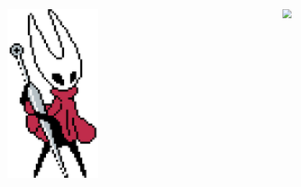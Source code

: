 
<img align="right" src="https://lanyard.cnrad.dev/api/423919681007648768?bg=291B3E&borderRadius=5px&idleMessage=Probably%20chilling...">
<img  height="300px" width="auto" src="hornet.gif" />  

<!--![Profile Viewed](https://hits-app.vercel.app/hits?url=https%3A%2F%2Fgithub.com%2Fcydexx)

## Technologies and Tools

<div align="">
	<img src="https://skillicons.dev/icons?i=js,ts,react,next,bots,html,css,scss,tailwind,nodejs,mongodb,express,git,vscode,figma" alt="Technologies and Tools" />
</div>

##  Currently Learning

<div align="">
	<img src="https://skillicons.dev/icons?i=swift,xd,ps,blender" alt="Technologies and Tools" />
</div>
		
# Check Out These Repositories

<div align="center">
    <a href="https://github.com/cydexx/chatgpt-dnd-character-generator">
        <img align="center" src="https://github-readme-stats.vercel.app/api/pin/?username=cydexx&repo=chatgpt-dnd-character-generator&title_color=8965d6&text_color=8282f5&icon_color=d41ed4&bg_color=291B3E&border_color=19051c" />
    </a>
    <a href="https://github.com/cydexx/satanichia-chat-bot">
        <img align="center" src="https://github-readme-stats.vercel.app/api/pin/?username=cydexx&repo=satanichia-chat-bot&title_color=8965d6&text_color=8282f5&icon_color=d41ed4&bg_color=291B3E&border_color=19051c" />
    </a>
    <a href="https://github.com/cydexx/nft-marketplace-website">
        <img align="center" src="https://github-readme-stats.vercel.app/api/pin/?username=cydexx&repo=nft-marketplace-website&title_color=8965d6&text_color=8282f5&icon_color=d41ed4&bg_color=291B3E&border_color=19051c" />
    </a>
    <a href="https://github.com/cydexx/food-delivery-app">
        <img align="center" src="https://github-readme-stats.vercel.app/api/pin/?username=cydexx&repo=food-delivery-app&title_color=8965d6&text_color=8282f5&icon_color=d41ed4&bg_color=291B3E&border_color=19051c" />
    </a>
</div> 
-->

